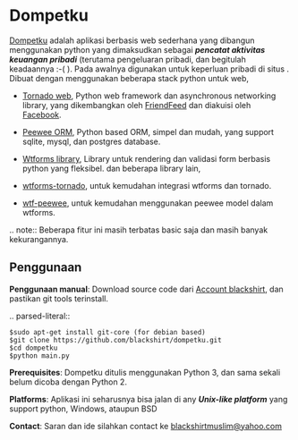 Dompetku
========


[Dompetku](https://github.com/blackshirt/dompetku/ "Dompetku") adalah aplikasi berbasis web sederhana yang dibangun menggunakan python yang dimaksudkan sebagai  ***pencatat aktivitas keuangan pribadi*** (terutama pengeluaran pribadi, dan begitulah keadaannya :-( ). Pada awalnya digunakan 
untuk keperluan pribadi di situs . 
Dibuat dengan menggunakan beberapa stack python untuk web, 

- [Tornado web](https://tornadoweb.org/ "Tornado web framework"), Python web framework dan asynchronous networking library, yang dikembangkan oleh [FriendFeed](http://friendfeed.com/ "Online friendship sosial media") dan diakuisi oleh [Facebook](https://facebook.com/ "facebook"). 

- [Peewee ORM](http://docs.peewee-orm.com/en/latest/ "peewee"), Python based ORM, simpel dan mudah, yang support sqlite, mysql, dan postgres database. 

- [Wtforms library](https://wtforms.readthedocs.org/en/latest/ "wtforms"), Library untuk rendering dan validasi form berbasis python yang fleksibel. dan beberapa library lain, 

- [wtforms-tornado](https://pypi.python.org/pypi/wtforms-tornado/ "wtforms for tornado"), untuk kemudahan integrasi wtforms dan tornado.

- [wtf-peewee](https://pypi.python.org/pypi/wtf-peewee/ "wtforms peewee"), untuk kemudahan menggunakan peewee model dalam wtforms.

.. note:: Beberapa fitur ini masih terbatas basic saja dan masih banyak kekurangannya.


Penggunaan
----------

**Penggunaan manual**: Download source code dari [Account blackshirt](https://github.com/blackshirt/dompetku.git "blackshirt"), dan pastikan git tools terinstall.

.. parsed-literal::

    $sudo apt-get install git-core (for debian based)
    $git clone https://github.com/blackshirt/dompetku.git
    $cd dompetku
    $python main.py
    

**Prerequisites**: Dompetku ditulis menggunakan Python 3, dan sama sekali belum dicoba dengan Python 2.

**Platforms**: Aplikasi ini seharusnya bisa jalan di any ***Unix-like platform*** yang support python, Windows, ataupun BSD

**Contact**: Saran dan ide silahkan contact ke <blackshirtmuslim@yahoo.com>
